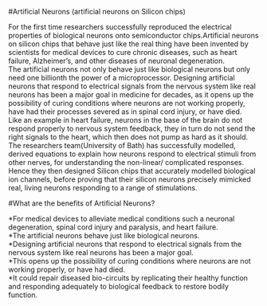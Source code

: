 #Artificial Neurons
(artificial neurons on Silicon chips)

For the first time researchers successfully reproduced the electrical properties of biological neurons onto semiconductor chips.Artificial neurons on silicon chips that behave just like the real thing have been invented by scientists for medical devices to cure chronic diseases, such as heart failure, Alzheimer’s, and other diseases of neuronal degeneration.<br/>
The artificial neurons not only behave just like biological neurons but only need one billionth the power of a microprocessor. Designing artificial neurons that respond to electrical signals from the nervous system like real neurons has been a major goal in medicine for decades, as it opens up the possibility of curing conditions where neurons are not working properly, 
have had their processes severed as in spinal cord injury, or have died.<br/>
Like an example in heart failure, neurons in the base of the brain do not respond properly to nervous system feedback, they in turn do not send the right signals to the heart, which then does not pump as hard as it should.<br/>
The researchers team(University of Bath) has successfully modelled, derived equations to explain how neurons respond to electrical stimuli from other nerves, for understanding the non-linear/ complicated responses. Hence they then designed Silicon chips that accurately modelled biological 
ion channels, before proving that their silicon neurons precisely mimicked real, living neurons responding to a range of stimulations.<br/>

#What are the benefits of Artificial Neurons?

*For medical devices to alleviate medical conditions such a neuronal degeneration, spinal cord injury and paralysis, and heart failure.<br/>
*The artificial neurons behave just like biological neurons.<br/>
*Designing artificial neurons that respond to electrical signals from the nervous system like real neurons has been a major goal.<br/>
*This opens up the possibility of curing conditions where neurons are not working properly, or have had died.<br/>
*It could repair diseased bio-circuits by replicating their healthy function and responding adequately to biological feedback to restore bodily function.<br/>

<Author-Rutuja Borkar><br/>
<Country- India>


